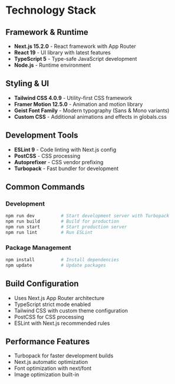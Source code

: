 # Technology Stack

## Framework & Runtime
- **Next.js 15.2.0** - React framework with App Router
- **React 19** - UI library with latest features
- **TypeScript 5** - Type-safe JavaScript development
- **Node.js** - Runtime environment

## Styling & UI
- **Tailwind CSS 4.0.9** - Utility-first CSS framework
- **Framer Motion 12.5.0** - Animation and motion library
- **Geist Font Family** - Modern typography (Sans & Mono variants)
- **Custom CSS** - Additional animations and effects in globals.css

## Development Tools
- **ESLint 9** - Code linting with Next.js config
- **PostCSS** - CSS processing
- **Autoprefixer** - CSS vendor prefixing
- **Turbopack** - Fast bundler for development

## Common Commands

### Development
```bash
npm run dev          # Start development server with Turbopack
npm run build        # Build for production
npm run start        # Start production server
npm run lint         # Run ESLint
```

### Package Management
```bash
npm install          # Install dependencies
npm update           # Update packages
```

## Build Configuration
- Uses Next.js App Router architecture
- TypeScript strict mode enabled
- Tailwind CSS with custom theme configuration
- PostCSS for CSS processing
- ESLint with Next.js recommended rules

## Performance Features
- Turbopack for faster development builds
- Next.js automatic optimization
- Font optimization with next/font
- Image optimization built-in